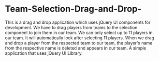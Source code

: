 # Team-Selection-Drag-and-Drop-
This is a drag and drop application which uses jQuery UI components for development.
We have to drag players from teams to the selection component to join them in our team. We can only select up to 11 players in our team. It will automatically lock after selecting 11 players. When we drag and drop a player from the respected team to our team, the player's name from the respective name is deleted and appears in our team.
A simple application that uses jQuery UI Library.
